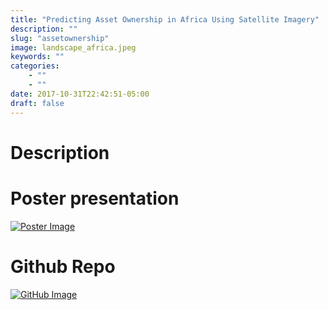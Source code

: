 ```yaml
---
title: "Predicting Asset Ownership in Africa Using Satellite Imagery"
description: ""
slug: "assetownership"
image: landscape_africa.jpeg
keywords: ""
categories: 
    - ""
    - ""
date: 2017-10-31T22:42:51-05:00
draft: false
---
```


# **Description**

# **Poster presentation**

[![Poster Image](/img/blogs/poster.png)](../projects/CS229/CS229_Poster.pdf)


# **Github Repo**

[![GitHub Image](/img/blogs/github.png)](https://github.com/OthmanBensoudaKoraichi/asset_ownership)

